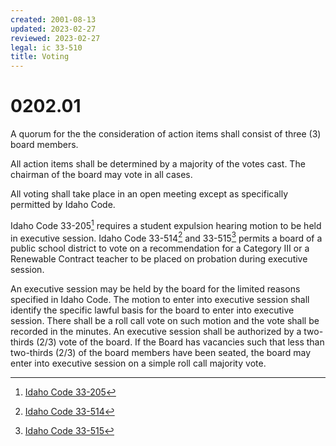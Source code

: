 ```yaml
---
created: 2001-08-13
updated: 2023-02-27
reviewed: 2023-02-27
legal: ic 33-510
title: Voting
---
```


# 0202.01 

A quorum for the the consideration of action items shall consist of three (3) board members.

All action items shall be determined by a majority of the votes cast. The chairman of the board may vote in all cases.

All voting shall take place in an open meeting except as specifically permitted by Idaho Code.

Idaho Code 33-205[^ic-33-205] requires a student expulsion hearing motion to be held in executive session. Idaho Code 33-514[^ic-33-514] and 33-515[^ic-33-515] permits a board of a public school district to vote on a recommendation for a Category III or a Renewable Contract teacher to be placed on probation during executive session.

An executive session may be held by the board for the limited reasons specified in Idaho Code. The motion to enter into executive session shall identify the specific lawful basis for the board to enter into executive session. There shall be a roll call vote on such motion and the vote shall be recorded in the minutes. An executive session shall be authorized by a two-thirds (2/3) vote of the board. If the Board has vacancies such that less than two-thirds (2/3) of the board members have been seated, the board may enter into executive session on a simple roll call majority vote.


[^ic-33-205]: [Idaho Code 33-205](https://legislature.idaho.gov/statutesrules/idstat/title33/t33ch2/sect33-205/)
[^ic-33-514]: [Idaho Code 33-514](https://legislature.idaho.gov/statutesrules/idstat/title33/t33ch5/sect33-514/)
[^ic-33-515]: [Idaho Code 33-515](https://legislature.idaho.gov/statutesrules/idstat/title33/t33ch5/sect33-515/)
